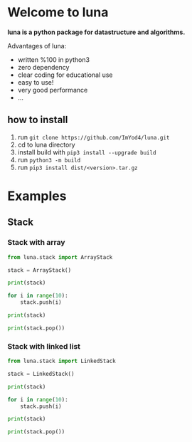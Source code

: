 # Welcome to luna

**luna is a python package for datastructure and algorithms.**

Advantages of luna:
- written %100 in python3
- zero dependency
- clear coding for educational use
- easy to use!
- very good performance
- ...

## how to install

1. run `git clone https://github.com/ImYod4/luna.git`
2. cd to luna directory
3. install build with `pip3 install --upgrade build`
4. run `python3 -m build`
5. run `pip3 install dist/<version>.tar.gz`

# Examples
## Stack
### Stack with array
```python
from luna.stack import ArrayStack

stack = ArrayStack()

print(stack)

for i in range(10):
	stack.push(i)

print(stack)

print(stack.pop())
```
### Stack with linked list
```python
from luna.stack import LinkedStack

stack = LinkedStack()

print(stack)

for i in range(10):
	stack.push(i)

print(stack)

print(stack.pop())
```
